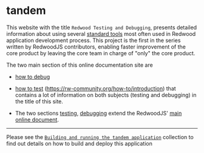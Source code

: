 # tandem

This website with the title `Redwood Testing and Debugging`, presents detailed information about using several [standard tools](https://rw-community.org/tools/introduction) most often used in Redwood application development process. This project is the first in the series written by RedwoodJS contributors, enabling faster improvement of the core product by leaving the core team in charge of "only" the core product.

The two main section of this online documentation site are

- [how  to debug](https://rw-community.org/how-to/debugging/introduction)

- [how to test]()
(https://rw-community.org/how-to/introduction) that contains a lot of information on both subjects (testing and debugging) in the title of this site.

- The two sections [testing](https://rw-community.org/testing/introduction), [debugging](https://rw-community.org/how-to/debug/introduction) extend the RedwoodJS' [main online document](https://redwoodjs.com/docs/introduction).

---

Please see the [`Building and running the tandem application`](https://github.com/adriatic/tandem/issues/6) collection to find out details on how to build and deploy this application
